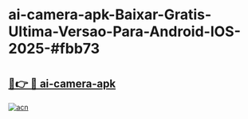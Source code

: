 # ai-camera-apk-Baixar-Gratis-Ultima-Versao-Para-Android-IOS-2025-#fbb73

# <h2><a href="https://ainizakaria.my?title=ai-camera-apk&ref=25M">🔗👉 🔴 ai-camera-apk</a></h2>

[![acn](https://github.com/user-attachments/assets/0f9c940e-d8b0-45ae-aac7-cd30a18b3e1c)](https://ainizakaria.my?title=ai-camera-apk&ref=25M)

